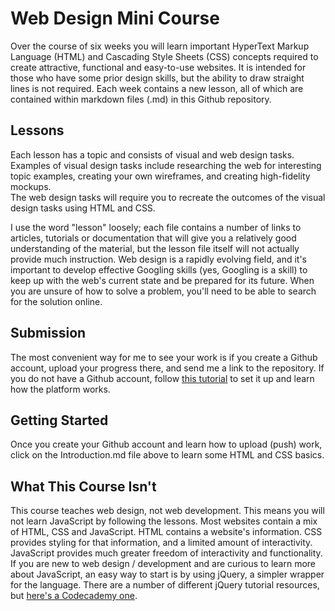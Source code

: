 # Web Design Mini Course

Over the course of six weeks you will learn important HyperText Markup Language (HTML) and Cascading Style Sheets (CSS) concepts required to create attractive, functional and easy-to-use websites. It is intended for those who have some prior design skills, but the ability to draw straight lines is not required. Each week contains a new lesson, all of which are contained within markdown files (.md) in this Github repository. 

## Lessons  
Each lesson has a topic and consists of visual and web design tasks. Examples of visual design tasks include researching the web for interesting topic examples, creating your own wireframes, and creating high-fidelity mockups.  
The web design tasks will require you to recreate the outcomes of the visual design tasks using HTML and CSS.

I use the word "lesson" loosely; each file contains a number of links to articles, tutorials or documentation that will give you a relatively good understanding of the material, but the lesson file itself will not actually provide much instruction. Web design is a rapidly evolving field, and it's important to develop effective Googling skills (yes, Googling is a skill) to keep up with the web's current state and be prepared for its future. When you are unsure of how to solve a problem, you'll need to be able to search for the solution online.   

## Submission  
The most convenient way for me to see your work is if you create a Github account, upload your progress there, and send me a link to the repository. If you do not have a Github account, follow [this tutorial](https://guides.github.com/activities/hello-world/) to set it up and learn how the platform works.   

## Getting Started  
Once you create your Github account and learn how to upload (push) work, click on the Introduction.md file above to learn some HTML and CSS basics.

## What This Course Isn't  
This course teaches web design, not web development. This means you will not learn JavaScript by following the lessons. Most websites contain a mix of HTML, CSS and JavaScript. HTML contains a website's information. CSS provides styling for that information, and a limited amount of interactivity. JavaScript provides much greater freedom of interactivity and functionality.   
If you are new to web design / development and are curious to learn more about JavaScript, an easy way to start is by using jQuery, a simpler wrapper for the language. There are a number of different jQuery tutorial resources, but [here's a Codecademy one](https://www.codecademy.com/learn/jquery).

